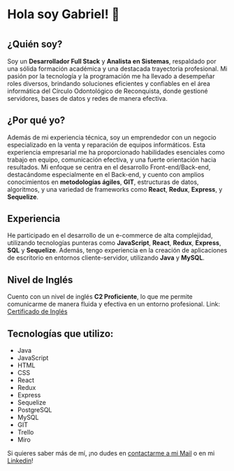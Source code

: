 <h1>Hola soy Gabriel! 👋<h1>

<h2>¿Quién soy?</h2>
<p>Soy un <strong>Desarrollador Full Stack</strong> y <strong>Analista en Sistemas</strong>, respaldado por una sólida formación académica y una destacada trayectoria profesional. Mi pasión por la tecnología y la programación me ha llevado a desempeñar roles diversos, brindando soluciones eficientes y confiables en el área informática del Círculo Odontológico de Reconquista, donde gestioné servidores, bases de datos y redes de manera efectiva.</p>

<h2>¿Por qué yo?</h2>
<p>Además de mi experiencia técnica, soy un emprendedor con un negocio especializado en la venta y reparación de equipos informáticos. Esta experiencia empresarial me ha proporcionado habilidades esenciales como trabajo en equipo, comunicación efectiva, y una fuerte orientación hacia resultados. Mi enfoque se centra en el desarrollo Front-end/Back-end, destacándome especialmente en el Back-end, y cuento con amplios conocimientos en <strong>metodologías ágiles</strong>, <strong>GIT</strong>, estructuras de datos, algoritmos, y una variedad de frameworks como <strong>React</strong>, <strong>Redux</strong>, <strong>Express</strong>, y <strong>Sequelize</strong>.</p>

<h2>Experiencia</h2>
<p>He participado en el desarrollo de un e-commerce de alta complejidad, utilizando tecnologías punteras como <strong>JavaScript</strong>, <strong>React</strong>, <strong>Redux</strong>, <strong>Express</strong>, <strong>SQL</strong> y <strong>Sequelize</strong>. Además, tengo experiencia en la creación de aplicaciones de escritorio en entornos cliente-servidor, utilizando <strong>Java</strong> y <strong>MySQL</strong>.</p>

<h2>Nivel de Inglés</h2>
<p>Cuento con un nivel de inglés <strong>C2 Proficiente</strong>, lo que me permite comunicarme de manera fluida y efectiva en un entorno profesional. Link: <a href="https://www.efset.org/cert/KeZwRB" target="_blank">Certificado de Inglés</a></p>

<h2>Tecnologías que utilizo:</h2>
<ul>
  <li>Java</li>
  <li>JavaScript</li>
  <li>HTML</li>
  <li>CSS</li>
  <li>React</li>
  <li>Redux</li>
  <li>Express</li>
  <li>Sequelize</li>
  <li>PostgreSQL</li>
  <li>MySQL</li>
  <li>GIT</li>
  <li>Trello</li>
  <li>Miro</li>
</ul>

<p>Si quieres saber más de mí, ¡no dudes en <a href="mailto:gabriellossada@gmail.com">contactarme a mi Mail</a> o en mi <a href="https://www.linkedin.com/in/glossada/" target="_blank">Linkedin</a>!</p>

